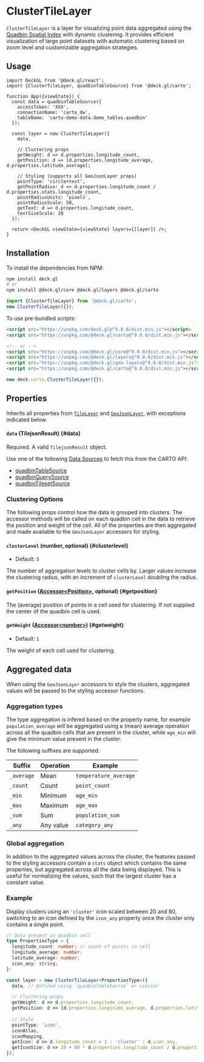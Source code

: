 # ClusterTileLayer

`ClusterTileLayer` is a layer for visualizing point data aggregated using the [Quadbin Spatial Index](https://docs.carto.com/data-and-analysis/analytics-toolbox-for-bigquery/key-concepts/spatial-indexes#quadbin) with dynamic clustering. It provides efficient visualization of large point datasets with automatic clustering based on zoom level and customizable aggregation strategies.

## Usage 

```tsx
import DeckGL from '@deck.gl/react';
import {ClusterTileLayer, quadbinTableSource} from '@deck.gl/carto';

function App({viewState}) {
  const data = quadbinTableSource({
    accessToken: 'XXX',
    connectionName: 'carto_dw',
    tableName: 'carto-demo-data.demo_tables.quadbin'
  });

  const layer = new ClusterTileLayer({
    data,

    // Clustering props
    getWeight: d => d.properties.longitude_count,
    getPosition: d => [d.properties.longitude_average, d.properties.latitude_average];

    // Styling (supports all GeoJsonLayer props)
    pointType: 'circle+text',
    getPointRadius: d => d.properties.longitude_count / d.properties.stats.longitude_count,
    pointRadiusUnits: 'pixels',
    pointRadiusScale: 50,
    getText: d => d.properties.longitude_count,
    textSizeScale: 20
  });

  return <DeckGL viewState={viewState} layers={[layer]} />;
}
```

## Installation

To install the dependencies from NPM:

```bash
npm install deck.gl
# or
npm install @deck.gl/core @deck.gl/layers @deck.gl/carto
```

```js
import {ClusterTileLayer} from '@deck.gl/carto';
new ClusterTileLayer({});
```

To use pre-bundled scripts:

```html
<script src="https://unpkg.com/deck.gl@^9.0.0/dist.min.js"></script>
<script src="https://unpkg.com/@deck.gl/carto@^9.0.0/dist.min.js"></script>

<!-- or -->
<script src="https://unpkg.com/@deck.gl/core@^9.0.0/dist.min.js"></script>
<script src="https://unpkg.com/@deck.gl/layers@^9.0.0/dist.min.js"></script>
<script src="https://unpkg.com/@deck.gl/geo-layers@^9.0.0/dist.min.js"></script>
<script src="https://unpkg.com/@deck.gl/carto@^9.0.0/dist.min.js"></script>
```

```js
new deck.carto.ClusterTileLayer({});
```

## Properties

Inherits all properties from [`TileLayer`](../geo-layers/tile-layer.md) and [`GeoJsonLayer`](../layers/geojson-layer.md), with exceptions indicated below.

#### `data` (TilejsonResult) {#data}

Required. A valid `TilejsonResult` object.

Use one of the following [Data Sources](./data-sources.md) to fetch this from the CARTO API:

- [quadbinTableSource](./data-sources#quadbintablesource)
- [quadbinQuerySource](./data-sources#quadbinquerysource)
- [quadbinTilesetSource](./data-sources#quadbintilesetsource)

### Clustering Options

The following props control how the data is grouped into clusters. The accessor methods will be called on each quadbin cell in the data to retrieve the position and weight of the cell. All of the properties are then aggregated and made available to the `GeoJsonLayer` accessors for styling.

#### `clusterLevel` (number, optional) {#clusterlevel}

* Default: `5`

The number of aggregation levels to cluster cells by. Larger values increase the clustering radius, with an increment of `clusterLevel` doubling the radius.

#### `getPosition` ([Accessor&lt;Position&gt;](../../developer-guide/using-layers.md#accessors), optional) {#getposition}

The (average) position of points in a cell used for clustering. If not supplied the center of the quadbin cell is used.

#### `getWeight` ([Accessor&lt;number&gt;](../../developer-guide/using-layers.md#accessors)) {#getweight}

* Default: `1`

The weight of each cell used for clustering.

## Aggregated data

When using the `GeoJsonLayer` accessors to style the clusters, aggregated values will be passed to the styling accessor functions.

### Aggregation types

The type aggregation is infered based on the property name, for example `population_average` will be aggregated using a (mean) average operation across all the quadbin cells that are present in the cluster, while `age_min` will give the minimum value present in the cluster.

The following suffixes are supported:

| Suffix | Operation | Example |
|--------|-----------|---------|
| `_average` | Mean | `temperature_average` |
| `_count` | Count | `point_count` |
| `_min` | Minimum | `age_min` |
| `_max` | Maximum | `age_max` |
| `_sum` | Sum | `population_sum` |
| `_any` | Any value | `category_any` |

### Global aggregation

In addition to the aggregated values across the cluster, the features passed to the styling accessors contain a `stats` object which contains the same properties, but aggregated across all the data being displayed. This is useful for normalizing the values, such that the largest cluster has a constant value.

### Example

Display clusters using an `'cluster'` icon scaled between 20 and 80, switching to an icon defined by the `icon_any` property once the cluster only contains a single point.

```ts
// Data present in quadbin cell
type PropertiesType = {
  longitude_count: number; // count of points in cell
  longitude_average: number;
  latitude_average: number;
  icon_any: string;
};

const layer = new ClusterTileLayer<PropertiesType>({
  data, // Defined using `quadbinTableSource` or similar

  // Clustering props
  getWeight: d => d.properties.longitude_count,
  getPosition: d => [d.properties.longitude_average, d.properties.latitude_average];
  
  // Style
  pointType: 'icon',
  iconAtlas,
  iconMapping,
  getIcon: d => d.longitude_count > 1 : 'cluster' : d.icon_any,
  getIconSize: d => 20 + 80 * d.properties.longitude_count / d.properties.stats.longitude_count
});
```
